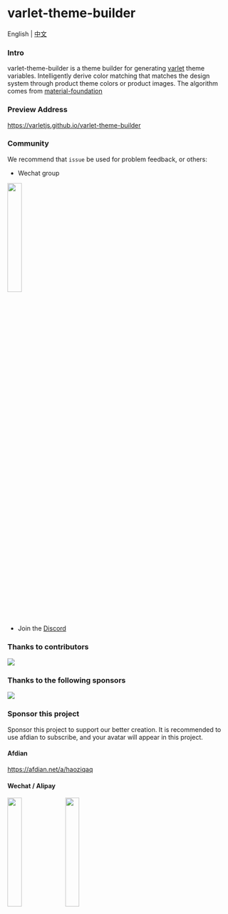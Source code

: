 # varlet-theme-builder

<span>English</span> |
<a href="https://github.com/varletjs/varlet-theme-builder/blob/main/README.zh-CN.md">中文</a>

### Intro

varlet-theme-builder is a theme builder for generating [varlet](https://github.com/varletjs/varlet-theme-builder) theme variables. Intelligently derive color matching that matches the design system through product theme colors or product images. The algorithm comes from [material-foundation](https://github.com/material-foundation/material-color-utilities)

### Preview Address

https://varletjs.github.io/varlet-theme-builder

### Community

We recommend that `issue` be used for problem feedback, or others:

* Wechat group 

<img style="width: 25%" src="https://cdn.jsdelivr.net/gh/varletjs/varlet-static/community.png" />

* Join the [Discord](https://discord.gg/Dmb8ydBHkw)

### Thanks to contributors

<a href="https://github.com/varletjs/varlet-theme-builder/graphs/contributors">
  <img src="https://contrib.rocks/image?repo=varletjs/varlet-theme-builder" />
</a>

### Thanks to the following sponsors

<a href="https://cdn.jsdelivr.net/gh/varletjs/varlet-static/sponsorkit/sponsors.svg">
  <img src="https://cdn.jsdelivr.net/gh/varletjs/varlet-static/sponsorkit/sponsors.svg">
</a>

### Sponsor this project

Sponsor this project to support our better creation. It is recommended to use afdian to subscribe, and your avatar will appear in this project.

#### Afdian

<a href="https://afdian.net/a/haoziqaq">https://afdian.net/a/haoziqaq</a>

#### Wechat / Alipay

<img style="width: 25%" src="https://cdn.jsdelivr.net/gh/varletjs/varlet-static/wechat.jpg" />
<img style="width: 25%" src="https://cdn.jsdelivr.net/gh/varletjs/varlet-static/alipay.jpg" />